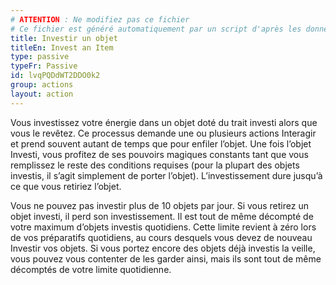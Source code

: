 ```yaml
---
# ATTENTION : Ne modifiez pas ce fichier
# Ce fichier est généré automatiquement par un script d'après les données du module Foundry VTT officiel et de sa traduction
title: Investir un objet
titleEn: Invest an Item
type: passive
typeFr: Passive
id: lvqPQDdWT2DDO0k2
group: actions
layout: action
---
```

Vous investissez votre énergie dans un objet doté du trait investi alors que vous le revêtez. Ce processus demande une ou plusieurs actions Interagir et prend souvent autant de temps que pour enfiler l’objet. Une fois l’objet Investi, vous profitez de ses pouvoirs magiques constants tant que vous remplissez le reste des conditions requises (pour la plupart des objets investis, il s’agit simplement de porter l’objet). L’investissement dure jusqu’à ce que vous retiriez l’objet.

Vous ne pouvez pas investir plus de 10 objets par jour. Si vous retirez un objet investi, il perd son investissement. Il est tout de même décompté de votre maximum d’objets investis quotidiens. Cette limite revient à zéro lors de vos préparatifs quotidiens, au cours desquels vous devez de nouveau Investir vos objets. Si vous portez encore des objets déjà investis la veille, vous pouvez vous contenter de les garder ainsi, mais ils sont tout de même décomptés de votre limite quotidienne.


